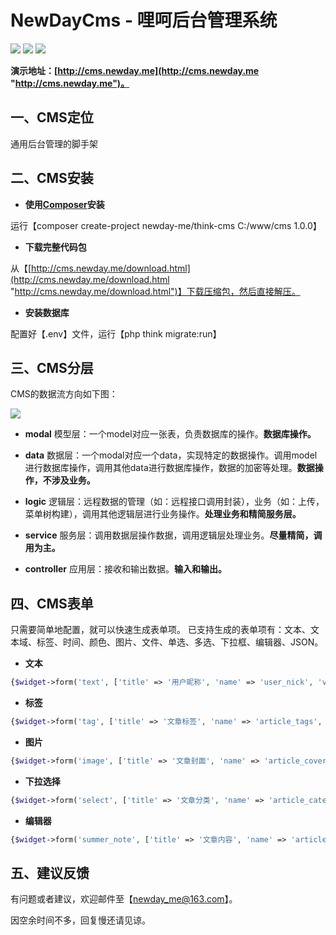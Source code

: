# NewDayCms - 哩呵后台管理系统

![](https://img.shields.io/github/stars/newday-me/think-cms.svg) ![](https://img.shields.io/github/forks/newday-me/think-cms.svg) ![](https://img.shields.io/github/tag/newday-me/think-cms.svg)

**演示地址：[http://cms.newday.me](http://cms.newday.me "http://cms.newday.me")。**

## 一、CMS定位
通用后台管理的脚手架

## 二、CMS安装

* **使用[Composer](http://www.phpcomposer.com/ "Composer")安装**

运行【composer create-project newday-me/think-cms C:/www/cms 1.0.0】

*  **下载完整代码包**

从【[http://cms.newday.me/download.html](http://cms.newday.me/download.html "http://cms.newday.me/download.html")】下载压缩包，然后直接解压。

*  **安装数据库**

配置好【.env】文件，运行【php think migrate:run】

## 三、CMS分层

CMS的数据流方向如下图：

![](https://raw.githubusercontent.com/newday-me/think-cms/master/public/assets/image/flow.png)

* **modal**
模型层：一个model对应一张表，负责数据库的操作。**数据库操作。**

* **data**
数据层：一个modal对应一个data，实现特定的数据操作。调用model进行数据库操作，调用其他data进行数据库操作，数据的加密等处理。**数据操作，不涉及业务。**

* **logic**
逻辑层：远程数据的管理（如：远程接口调用封装），业务（如：上传，菜单树构建），调用其他逻辑层进行业务操作。**处理业务和精简服务层。**

* **service**
服务层：调用数据层操作数据，调用逻辑层处理业务。**尽量精简，调用为主。**

* **controller**
应用层：接收和输出数据。**输入和输出。**

## 四、CMS表单

只需要简单地配置，就可以快速生成表单项。
已支持生成的表单项有：文本、文本域、标签、时间、颜色、图片、文件、单选、多选、下拉框、编辑器、JSON。

* **文本**

```php
{$widget->form('text', ['title' => '用户昵称', 'name' => 'user_nick', 'value' => ''])}
```

* **标签**

```php
{$widget->form('tag', ['title' => '文章标签', 'name' => 'article_tags', 'value' => ''])}
```

* **图片**

```php
{$widget->form('image', ['title' => '文章封面', 'name' => 'article_cover', 'value' => ''])}
```

* **下拉选择**

```php
{$widget->form('select', ['title' => '文章分类', 'name' => 'article_cate', 'list' => $cate_list])}
```

* **编辑器**

```php
{$widget->form('summer_note', ['title' => '文章内容', 'name' => 'article_content', 'value' => ''])}
```

## 五、建议反馈

有问题或者建议，欢迎邮件至【newday_me@163.com】。

因空余时间不多，回复慢还请见谅。
